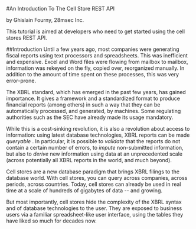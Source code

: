 #An Introduction To The Cell Store REST API

by Ghislain Fourny, 28msec Inc.

This tutorial is aimed at developers who need to get started using the cell stores REST API.

##Introduction
Until a few years ago, most companies were generating fiscal reports using text processors and spreadsheets. This was inefficient and expensive. Excel and Word files were flowing from mailbox to mailbox, information was rekeyed on the fly, copied over, reorganized manually. In addition to the amount of time spent on these processes, this was very error-prone.

The XBRL standard, which has emerged in the past few years, has gained importance. It gives a framework and a standardized format to produce financial reports (among others) in such a way that they can be automatically processed, and generated, by machines. Some regulating authorities such as the SEC have already made its usage mandatory.

While this is a cost-sinking revolution, it is also a revolution about access to information: using latest database technologies, XBRL reports can be made *queryable* . In particular, it is possible to *validate* that the reports do not contain a certain number of errors, to *impute* non-submitted information, but also to *derive* new information using data at an unprecedented scale (across potentially all XBRL reports in the world, and much beyond).

Cell stores are a new database paradigm that brings XBRL filings to the database world. With cell stores, you can query across companies, across periods, across countries. Today, cell stores can already be used in real time at a scale of hundreds of gigabytes of data -- and growing.

But most importantly, cell stores hide the complexity of the XBRL syntax and of database technologies to the user. They are exposed to business users via a familiar spreadsheet-like user interface, using the tables they have liked so much for decades now.
